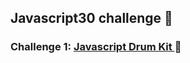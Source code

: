 ## Javascript30 challenge 📃

### Challenge 1: [Javascript Drum Kit ](https://github.com/Aarushkashyap/concepts/tree/dev/drumKit) 🥁
